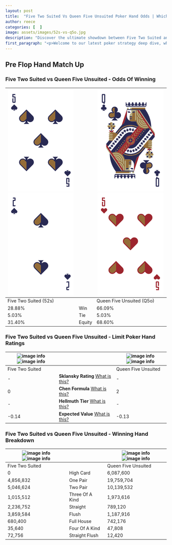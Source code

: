 ```yaml
---
layout: post
title:  "Five Two Suited Vs Queen Five Unsuited Poker Hand Odds | Which Is The Better Hand In Poker? A Complete Guide"
author: reece
categories: [  ]
image: assets/images/52s-vs-q5o.jpg
description: "Discover the ultimate showdown between Five Two Suited and Queen Five Unsuited in poker! Uncover the odds, strategies, and scenarios where one hand triumphs over the other. Get ready to up your poker game with this thrilling analysis."
first_paragraph: "<p>Welcome to our latest poker strategy deep dive, where we're pitting two distinct hands against each other in a high-stakes showdown: Five Two Suited vs Queen Five Unsuited.</p><p>In the dynamic world of poker, every decision counts, and knowing which hand holds the upper hand is key to your success at the table.</p><p>In this article, we'll dissect these two hands, explore the scenarios where one dominates the other, and equip you with the knowledge to make strategic choices that can tip the odds in your favor.</p><p>Get ready to unravel the intriguing dynamics of these poker hands and elevate your game to new heights.</p>"
---
```




[comment]: # (sp0)

## Pre Flop Hand Match Up

<div class="table hand-ratings" markdown="1"> 



### Five Two Suited vs Queen Five Unsuited - Odds Of Winning


    
| ![image info](assets/images/hand1/5.png) ![image info](assets/images/hand1/2.png) |  | ![image info](assets/images/hand2/q.png) ![image info](assets/images/hand2/5o.png) |
| -------- | -------- | -------- |
| Five Two Suited (52s) |  | Queen Five Unsuited (Q5o) |
| 28.88% | Win | 66.09% |
| 5.03% | Tie | 5.03% |
| 31.40% | Equity | 68.60% |




[comment]: # (sp1)



### Five Two Suited vs Queen Five Unsuited - Limit Poker Hand Ratings


    
| ![image info](https://www.riverpairs.com/assets/images/hand1/5.png) ![image info](https://www.riverpairs.com/assets/images/hand1/2.png) |  | ![image info](https://www.riverpairs.com/assets/images/hand2/q.png) ![image info](https://www.riverpairs.com/assets/images/hand2/5o.png) |
| -------- | -------- | -------- |
| Five Two Suited |  | Queen Five Unsuited |
| - | **Sklansky Rating** [What is this?](/sklansky-rating-explained) | - |
| 0 | **Chen Formula** [What is this?](/chen-formula-explained) | 2 |
| - | **Hellmuth Tier** [What is this?](/Hellmuth-tier-explained) | - |
| -0.14 | **Expected Value** [What is this?](/expected-value-explained) | -0.13 |




[comment]: # (sp2)



### Five Two Suited vs Queen Five Unsuited - Winning Hand Breakdown


    
| ![image info](https://www.riverpairs.com/assets/images/hand1/5.png) ![image info](https://www.riverpairs.com/assets/images/hand1/2.png) |  | ![image info](https://www.riverpairs.com/assets/images/hand2/q.png) ![image info](https://www.riverpairs.com/assets/images/hand2/5o.png) |
| -------- | -------- | -------- |
| Five Two Suited |  | Queen Five Unsuited |
| 0 | High Card | 6,087,600 |
| 4,856,832 | One Pair | 19,759,704 |
| 5,046,624 | Two Pair | 10,139,532 |
| 1,015,512 | Three Of A Kind | 1,973,616 |
| 2,236,752 | Straight | 789,120 |
| 3,859,584 | Flush | 1,187,916 |
| 680,400 | Full House | 742,176 |
| 35,640 | Four Of A Kind | 47,808 |
| 72,756 | Straight Flush | 12,420 |




[comment]: # (sp3)



</div>

[comment]: # (sp4)



[comment]: # (sp5)

